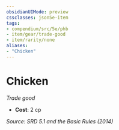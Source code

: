 ```yaml
---
obsidianUIMode: preview
cssclasses: json5e-item
tags:
- compendium/src/5e/phb
- item/gear/trade-good
- item/rarity/none
aliases: 
- "Chicken"
---
```

# Chicken
*Trade good*  

- **Cost**: 2 cp

*Source: SRD 5.1 and the Basic Rules (2014)*